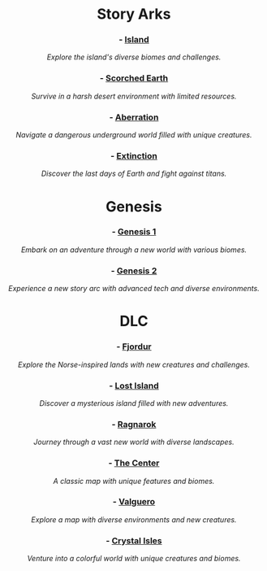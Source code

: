 <div align="center">

# **Story Arks**



### - [Island](Island.md)

*Explore the island's diverse biomes and challenges.*


### - [Scorched Earth](Scorched-Earth.md)

*Survive in a harsh desert environment with limited resources.*


### - [Aberration](Aberration.md)

*Navigate a dangerous underground world filled with unique creatures.*


### - [Extinction](Extinction.md)

*Discover the last days of Earth and fight against titans.*

# **Genesis**

### - [Genesis 1](Genesis1.md)

*Embark on an adventure through a new world with various biomes.*

### - [Genesis 2](Genesis2.md)

*Experience a new story arc with advanced tech and diverse environments.*

# **DLC**

### - [Fjordur](Fjordur.md)

*Explore the Norse-inspired lands with new creatures and challenges.*

### - [Lost Island](Lost-Island.md)

*Discover a mysterious island filled with new adventures.*

### - [Ragnarok](Ragnarok.md)

*Journey through a vast new world with diverse landscapes.*


### - [The Center](TheCenter.md)

*A classic map with unique features and biomes.*

### - [Valguero](Valguero.md)

*Explore a map with diverse environments and new creatures.*

### - [Crystal Isles](Crystal-Isles.md)

*Venture into a colorful world with unique creatures and biomes.*

</div>

